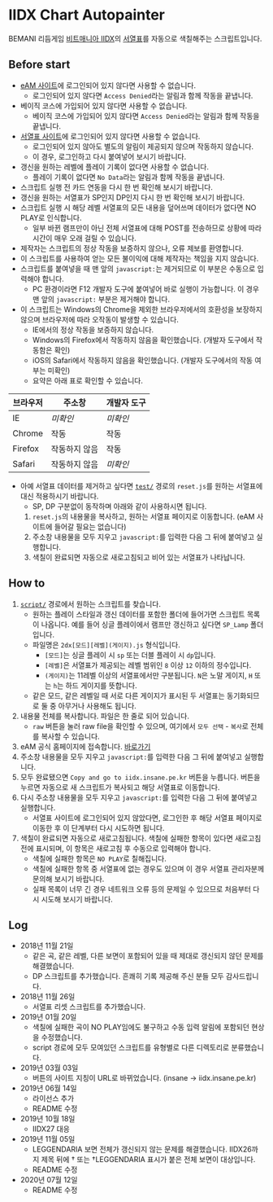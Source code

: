 # IIDX Chart Autopainter

BEMANI 리듬게임 [비트매니아 IIDX](https://p.eagate.573.jp/game/2dx/27/)의 [서열표](http://iidx.insane.pe.kr/)를 자동으로 색칠해주는 스크립트입니다.

## Before start

- [eAM 사이트](https://p.eagate.573.jp/)에 로그인되어 있지 않다면 사용할 수 없습니다.
    - 로그인되어 있지 않다면 `Access Denied`라는 알림과 함께 작동을 끝냅니다.
- 베이직 코스에 가입되어 있지 않다면 사용할 수 없습니다.
    - 베이직 코스에 가입되어 있지 않다면 `Access Denied`라는 알림과 함께 작동을 끝냅니다.
- [서열표 사이트](http://iidx.insane.pe.kr)에 로그인되어 있지 않다면 사용할 수 없습니다.
    - 로그인되어 있지 않아도 별도의 알림이 제공되지 않으며 작동하지 않습니다.
    - 이 경우, 로그인하고 다시 붙여넣어 보시기 바랍니다.
- 갱신을 원하는 레벨에 플레이 기록이 없다면 사용할 수 없습니다.
    - 플레이 기록이 없다면 `No Data`라는 알림과 함께 작동을 끝냅니다.
- 스크립트 실행 전 카드 연동을 다시 한 번 확인해 보시기 바랍니다.
- 갱신을 원하는 서열표가 SP인지 DP인지 다시 한 번 확인해 보시기 바랍니다.
- 스크립트 실행 시 해당 레벨 서열표의 모든 내용을 덮어쓰며 데이터가 없다면 NO PLAY로 인식합니다.
    - 일부 바뀐 램프만이 아닌 전체 서열표에 대해 POST를 전송하므로 상황에 따라 시간이 매우 오래 걸릴 수 있습니다.
- 제작자는 스크립트의 정상 작동을 보증하지 않으나, 오류 제보를 환영합니다.
- 이 스크립트를 사용하여 얻는 모든 불이익에 대해 제작자는 책임을 지지 않습니다.
- 스크립트를 붙여넣을 때 맨 앞의 `javascript:`는 제거되므로 이 부분은 수동으로 입력해야 합니다.
    - PC 환경이라면 F12 개발자 도구에 붙여넣어 바로 실행이 가능합니다. 이 경우 맨 앞의 `javascript:` 부분은 제거해야 합니다.
- 이 스크립트는 Windows의 Chrome을 제외한 브라우저에서의 호환성을 보장하지 않으며 브라우저에 따라 오작동이 발생할 수 있습니다.
    - IE에서의 정상 작동을 보증하지 않습니다.
    - Windows의 Firefox에서 작동하지 않음을 확인했습니다. (개발자 도구에서 작동함은 확인)
    - iOS의 Safari에서 작동하지 않음을 확인했습니다. (개발자 도구에서의 작동 여부는 미확인)
    - 요약은 아래 표로 확인할 수 있습니다.  

브라우저 | 주소창 | 개발자 도구 
--- | --- | --- 
IE | *미확인* | *미확인* 
Chrome | 작동 | 작동 
Firefox | 작동하지 않음 | 작동 
Safari | 작동하지 않음 | *미확인*

- 아예 서열표 데이터를 제거하고 싶다면 [`test/`](/test) 경로의 `reset.js`를 원하는 서열표에 대신 적용하시기 바랍니다.
    - SP, DP 구분없이 동작하며 아래와 같이 사용하시면 됩니다.
    1. `reset.js`의 내용물을 복사하고, 원하는 서열표 페이지로 이동합니다. (eAM 사이트에 들어갈 필요는 없습니다)
    1. 주소창 내용물을 모두 지우고 `javascript:`를 입력한 다음 그 뒤에 붙여넣고 실행합니다.
    1. 색칠이 완료되면 자동으로 새로고침되고 비어 있는 서열표가 나타납니다.

## How to

1. [`script/`](/script) 경로에서 원하는 스크립트를 찾습니다.
    - 원하는 플레이 스타일과 갱신 데이터를 포함한 폴더에 들어가면 스크립트 목록이 나옵니다. 예를 들어 싱글 플레이에서 램프만 갱신하고 싶다면 `SP_Lamp` 폴더입니다.
    - 파일명은 `2dx[모드][레벨](게이지).js` 형식입니다.
        - `[모드]`는 싱글 플레이 시 `sp` 또는 더블 플레이 시 `dp`입니다.
        - `[레벨]`은 서열표가 제공되는 레벨 범위인 `8` 이상 `12` 이하의 정수입니다.
        - `(게이지)`는 11레벨 이상의 서열표에서만 구분됩니다. `N`은 노말 게이지, `H` 또는 `h`는 하드 게이지를 뜻합니다.
    - 같은 모드, 같은 레벨일 때 서로 다른 게이지가 표시된 두 서열표는 동기화되므로 둘 중 아무거나 사용해도 됩니다.
1. 내용물 전체를 복사합니다. 파일은 한 줄로 되어 있습니다.
    - `raw` 버튼을 눌러 raw file을 확인할 수 있으며, 여기에서 `모두 선택` - `복사`로 전체를 복사할 수 있습니다.
1. eAM 공식 홈페이지에 접속합니다. [바로가기](https://p.eagate.573.jp)
1. 주소창 내용물을 모두 지우고 `javascript:`를 입력한 다음 그 뒤에 붙여넣고 실행합니다.
1. 모두 완료됐으면 `Copy and go to iidx.insane.pe.kr` 버튼을 누릅니다. 버튼을 누르면 자동으로 새 스크립트가 복사되고 해당 서열표로 이동합니다.
1. 다시 주소창 내용물을 모두 지우고 `javascript:`를 입력한 다음 그 뒤에 붙여넣고 실행합니다.
    - 서열표 사이트에 로그인되어 있지 않았다면, 로그인한 후 해당 서열표 페이지로 이동한 후 이 단계부터 다시 시도하면 됩니다.
1. 색칠이 완료되면 자동으로 새로고침됩니다. 색칠에 실패한 항목이 있다면 새로고침 전에 표시되며, 이 항목은 새로고침 후 수동으로 입력해야 합니다.
    - 색칠에 실패한 항목은 `NO PLAY`로 칠해집니다.
    - 색칠에 실패한 항목 중 서열표에 없는 경우도 있으며 이 경우 서열표 관리자분께 문의해 보시기 바랍니다.
    - 실패 목록이 너무 긴 경우 네트워크 오류 등의 문제일 수 있으므로 처음부터 다시 시도해 보시기 바랍니다.

## Log

- 2018년 11월 21일
    - 같은 곡, 같은 레벨, 다른 보면이 포함되어 있을 때 제대로 갱신되지 않던 문제를 해결했습니다.
    - DP 스크립트를 추가했습니다. 흔쾌히 기록 제공해 주신 분들 모두 감사드립니다.
- 2018년 11월 26일
    - 서열표 리셋 스크립트를 추가했습니다.
- 2019년 01월 20일
    - 색칠에 실패한 곡이 NO PLAY임에도 불구하고 수동 입력 알림에 포함되던 현상을 수정했습니다.
    - script 경로에 모두 모여있던 스크립트를 유형별로 다른 디렉토리로 분류했습니다.
- 2019년 03월 03일
    - 버튼의 사이트 지칭이 URL로 바뀌었습니다. (insane → iidx.insane.pe.kr)
- 2019년 06월 14일
    - 라이선스 추가
    - README 수정
- 2019년 10월 18일
    - IIDX27 대응
- 2019년 11월 05일
    - LEGGENDARIA 보면 전체가 갱신되지 않는 문제를 해결했습니다. IIDX26까지 제목 뒤에 † 또는 †LEGGENDARIA 표시가 붙은 전체 보면이 대상입니다.
    - README 수정
- 2020년 07월 12일
    - README 수정
